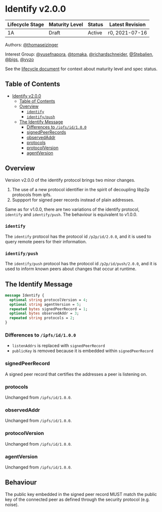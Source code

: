 # Identify v2.0.0

| Lifecycle Stage | Maturity Level | Status | Latest Revision |
|-----------------|----------------|--------|-----------------|
| 1A              | Draft          | Active | r0, 2021-07-16  |

Authors: [@thomaseizinger]

Interest Group: [@yusefnapora], [@tomaka], [@richardschneider], [@Stebalien], [@bigs], [@vyzo]

[@thomaseizinger]: https://github.com/bigs
[@vyzo]: https://github.com/vyzo
[@yusefnapora]: https://github.com/yusefnapora
[@tomaka]: https://github.com/tomaka
[@richardschneider]: https://github.com/richardschneider
[@Stebalien]: https://github.com/Stebalien
[@bigs]: https://github.com/bigs

See the [lifecycle document][lifecycle-spec] for context about maturity level
and spec status.

[lifecycle-spec]: https://github.com/libp2p/specs/blob/master/00-framework-01-spec-lifecycle.md

## Table of Contents

- [Identify v2.0.0](#identify-v200)
    - [Table of Contents](#table-of-contents)
    - [Overview](#overview)
        - [`identify`](#identify)
        - [`identify/push`](#identifypush)
    - [The Identify Message](#the-identify-message)
        - [Differences to `/ipfs/id/1.0.0`](#differences-to-ipfsid100)
        - [signedPeerRecords](#signedpeerrecords)
        - [observedAddr](#observedaddr)
        - [protocols](#protocols)
        - [protocolVersion](#protocolversion)
        - [agentVersion](#agentversion)

## Overview

Version v2.0.0 of the identify protocol brings two minor changes.

1. The use of a new protocol identifier in the spirit of decoupling libp2p protocols from ipfs.
2. Suppport for signed peer records instead of plain addresses.

Same as for v1.0.0, there are two variations of the identify protocol, `identify` and `identify/push`.
The behaviour is equivalent to v1.0.0.

### `identify`

The `identify` protocol has the protocol id `/p2p/id/2.0.0`, and it is used
to query remote peers for their information.

### `identify/push`

The `identify/push` protocol has the protocol id `/p2p/id/push/2.0.0`, and it is used
to inform known peers about changes that occur at runtime.

## The Identify Message

```protobuf
message Identify {
  optional string protocolVersion = 4;
  optional string agentVersion = 5;
  repeated bytes signedPeerRecord = 1;
  optional bytes observedAddr = 3;
  repeated string protocols = 2;
}
```

### Differences to `/ipfs/id/1.0.0`

- `listenAddrs` is replaced with `signedPeerRecord`
- `publicKey` is removed because it is embedded within `signedPeerRecord`

### signedPeerRecord

A signed peer record that certifies the addresses a peer is listening on.

### protocols

Unchanged from `/ipfs/id/1.0.0`.

### observedAddr

Unchanged from `/ipfs/id/1.0.0`.

### protocolVersion

Unchanged from `/ipfs/id/1.0.0`.

### agentVersion

Unchanged from `/ipfs/id/1.0.0`.

## Behaviour

The public key embedded in the signed peer record MUST match the public key of
the connected peer as defined through the security protocol (e.g. noise).
